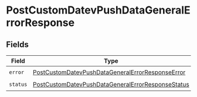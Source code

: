 # PostCustomDatevPushDataGeneralErrorResponse


## Fields

| Field                                                                                                                         | Type                                                                                                                          | Required                                                                                                                      | Description                                                                                                                   |
| ----------------------------------------------------------------------------------------------------------------------------- | ----------------------------------------------------------------------------------------------------------------------------- | ----------------------------------------------------------------------------------------------------------------------------- | ----------------------------------------------------------------------------------------------------------------------------- |
| `error`                                                                                                                       | [PostCustomDatevPushDataGeneralErrorResponseError](../../models/shared/postcustomdatevpushdatageneralerrorresponseerror.md)   | :heavy_check_mark:                                                                                                            | N/A                                                                                                                           |
| `status`                                                                                                                      | [PostCustomDatevPushDataGeneralErrorResponseStatus](../../models/shared/postcustomdatevpushdatageneralerrorresponsestatus.md) | :heavy_check_mark:                                                                                                            | N/A                                                                                                                           |